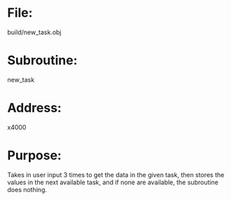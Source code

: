# File:
build/new_task.obj

# Subroutine:
new_task

# Address:
x4000

# Purpose:
Takes in user input 3 times to get the data in the given task, then stores the values in the next available task, and if none are available, the subroutine does nothing.